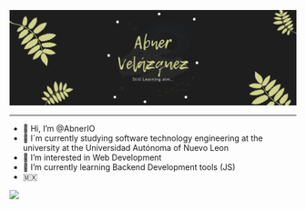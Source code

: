 ![Banner IMG](https://github.com/AbnerIO/Proyecto-Bienes-Raices/blob/main/Banner.png)

--------------------------------------------------------------------------------------------------------------------------------------------------------------------
- 👋 Hi, I’m @AbnerIO
- 📱 I´m currently studying software technology engineering at the university at the Universidad Autónoma of Nuevo Leon 
- 👀 I’m interested in Web Development
- 🌱 I’m currently learning Backend Development tools (JS)
- :mexico: 

<img
  src="https://github-readme-stats.vercel.app/api/top-langs/?username=AbnerIO"
/>
